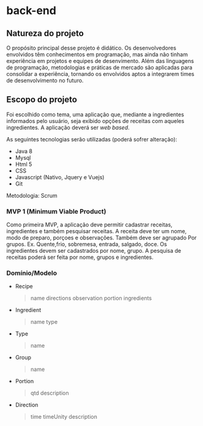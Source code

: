# back-end 

## Natureza do projeto

O propósito principal desse projeto é didático. Os desenvolvedores envolvidos têm conhecimentos em programação, mas ainda não tinham experiência em projetos e equipes de desenvimento.
Além das linguagens de programação, metodologias e práticas de mercado são aplicadas para consolidar a experiência, tornando os envolvidos aptos a integrarem times de desenvolvimento no futuro.

## Escopo do projeto

Foi escolhido como tema, uma aplicação que, mediante a ingredientes informados pelo usuário, seja exibido opções de receitas com aqueles ingredientes. A aplicação deverá ser _web based_.

As seguintes tecnologias serão utilizadas (poderá sofrer alteração):
 - Java 8
 - Mysql
 - Html 5
 - CSS
 - Javascript (Nativo, Jquery e Vuejs)
 - Git

Metodologia: Scrum
### MVP 1 (Minimum Viable Product)
Como primeira MVP, a aplicação deve permitir cadastrar receitas, ingredientes e também pesquisar receitas. A receita deve ter um nome, modo de preparo, porçoes e observações. Também deve ser agrupado Por grupos. Ex. Quente,frio, sobremesa, entrada, salgado, doce.
Os ingredientes devem ser cadastrados por nome, grupo. 
A pesquisa de receitas poderá ser feita por nome, grupos e ingredientes.


### Domínio/Modelo

- Recipe
  	> name
  	> directions
  	> observation
  	> portion
  	> ingredients
- Ingredient
  	> name
  	> type
- Type
 	> name
- Group
 	> name
- Portion
	> qtd
	> description
- Direction
	> time
	> timeUnity
	> description




